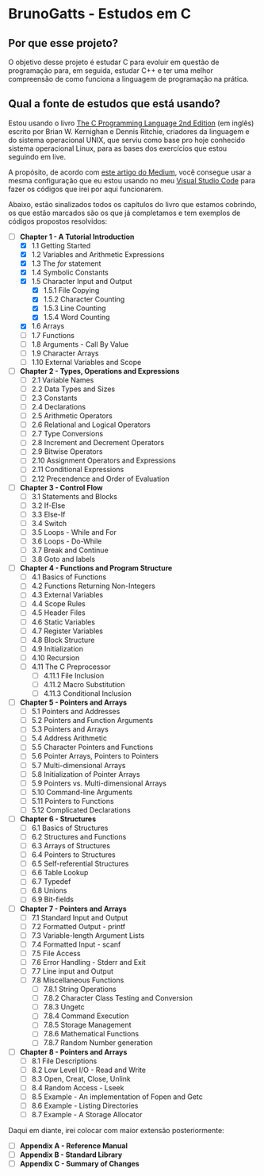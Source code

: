 # BrunoGatts - Estudos em C

## Por que esse projeto?

O objetivo desse projeto é estudar C para evoluir em questão de programação para, em seguida, estudar C++ e ter uma melhor compreensão de como funciona a linguagem de programação na prática.

## Qual a fonte de estudos que está usando?

Estou usando o livro [The C Programming Language 2nd Edition](https://www.amazon.com.br/Programming-Language-PROGRAMMING-LANG-English-ebook/dp/B009ZUZ9FW/ref=sr_1_1?__mk_pt_BR=%C3%85M%C3%85%C5%BD%C3%95%C3%91&dchild=1&keywords=The+C+Programming+Language&qid=1616468707&sr=8-1) (em inglês) escrito por Brian W. Kernighan e Dennis Ritchie, criadores da linguagem e do sistema operacional UNIX, que serviu como base pro hoje conhecido sistema operacional Linux, para as bases dos exercícios que estou seguindo em live.

A propósito, de acordo com [este artigo do Medium](https://gourav.io/blog/setup-vscode-to-run-debug-c-cpp-code), você consegue usar a mesma configuração que eu estou usando no meu [Visual Studio Code](https://code.visualstudio.com/) para fazer os códigos que irei por aqui funcionarem.

Abaixo, estão sinalizados todos os capítulos do livro que estamos cobrindo, os que estão marcados são os que já completamos e tem exemplos de códigos propostos resolvidos:

- [ ] **Chapter 1 - A Tutorial Introduction**
  - [x] 1.1 Getting Started
  - [x] 1.2 Variables and Arithmetic Expressions
  - [x] 1.3 The _for_ statement
  - [x] 1.4 Symbolic Constants
  - [x] 1.5 Character Input and Output
    - [x] 1.5.1 File Copying
    - [x] 1.5.2 Character Counting
    - [x] 1.5.3 Line Counting
    - [x] 1.5.4 Word Counting
  - [x] 1.6 Arrays
  - [ ] 1.7 Functions
  - [ ] 1.8 Arguments - Call By Value
  - [ ] 1.9 Character Arrays
  - [ ] 1.10 External Variables and Scope
- [ ] **Chapter 2 - Types, Operations and Expressions**
  - [ ] 2.1 Variable Names
  - [ ] 2.2 Data Types and Sizes
  - [ ] 2.3 Constants
  - [ ] 2.4 Declarations
  - [ ] 2.5 Arithmetic Operators
  - [ ] 2.6 Relational and Logical Operators
  - [ ] 2.7 Type Conversions
  - [ ] 2.8 Increment and Decrement Operators
  - [ ] 2.9 Bitwise Operators
  - [ ] 2.10 Assignment Operators and Expressions
  - [ ] 2.11 Conditional Expressions
  - [ ] 2.12 Precendence and Order of Evaluation
- [ ] **Chapter 3 - Control Flow**
  - [ ] 3.1 Statements and Blocks
  - [ ] 3.2 If-Else
  - [ ] 3.3 Else-If
  - [ ] 3.4 Switch
  - [ ] 3.5 Loops - While and For
  - [ ] 3.6 Loops - Do-While
  - [ ] 3.7 Break and Continue
  - [ ] 3.8 Goto and labels
- [ ] **Chapter 4 - Functions and Program Structure**
  - [ ] 4.1 Basics of Functions
  - [ ] 4.2 Functions Returning Non-Integers
  - [ ] 4.3 External Variables
  - [ ] 4.4 Scope Rules
  - [ ] 4.5 Header Files
  - [ ] 4.6 Static Variables
  - [ ] 4.7 Register Variables
  - [ ] 4.8 Block Structure
  - [ ] 4.9 Initialization
  - [ ] 4.10 Recursion
  - [ ] 4.11 The C Preprocessor
    - [ ] 4.11.1 File Inclusion
    - [ ] 4.11.2 Macro Substitution
    - [ ] 4.11.3 Conditional Inclusion
- [ ] **Chapter 5 - Pointers and Arrays**
  - [ ] 5.1 Pointers and Addresses
  - [ ] 5.2 Pointers and Function Arguments
  - [ ] 5.3 Pointers and Arrays
  - [ ] 5.4 Address Arithmetic
  - [ ] 5.5 Character Pointers and Functions
  - [ ] 5.6 Pointer Arrays, Pointers to Pointers
  - [ ] 5.7 Multi-dimensional Arrays
  - [ ] 5.8 Initialization of Pointer Arrays
  - [ ] 5.9 Pointers vs. Multi-dimensional Arrays
  - [ ] 5.10 Command-line Arguments
  - [ ] 5.11 Pointers to Functions
  - [ ] 5.12 Complicated Declarations
- [ ] **Chapter 6 - Structures**
  - [ ] 6.1 Basics of Structures
  - [ ] 6.2 Structures and Functions
  - [ ] 6.3 Arrays of Structures
  - [ ] 6.4 Pointers to Structures
  - [ ] 6.5 Self-referential Structures
  - [ ] 6.6 Table Lookup
  - [ ] 6.7 Typedef
  - [ ] 6.8 Unions
  - [ ] 6.9 Bit-fields
- [ ] **Chapter 7 - Pointers and Arrays**
  - [ ] 7.1 Standard Input and Output
  - [ ] 7.2 Formatted Output - printf
  - [ ] 7.3 Variable-length Argument Lists
  - [ ] 7.4 Formatted Input - scanf
  - [ ] 7.5 File Access
  - [ ] 7.6 Error Handling - Stderr and Exit
  - [ ] 7.7 Line input and Output
  - [ ] 7.8 Miscellaneous Functions
    - [ ] 7.8.1 String Operations
    - [ ] 7.8.2 Character Class Testing and Conversion
    - [ ] 7.8.3 Ungetc
    - [ ] 7.8.4 Command Execution
    - [ ] 7.8.5 Storage Management
    - [ ] 7.8.6 Mathematical Functions
    - [ ] 7.8.7 Random Number generation
- [ ] **Chapter 8 - Pointers and Arrays**
  - [ ] 8.1 File Descriptions
  - [ ] 8.2 Low Level I/O - Read and Write
  - [ ] 8.3 Open, Creat, Close, Unlink
  - [ ] 8.4 Random Access - Lseek
  - [ ] 8.5 Example - An implementation of Fopen and Getc
  - [ ] 8.6 Example - Listing Directories
  - [ ] 8.7 Example - A Storage Allocator

Daqui em diante, irei colocar com maior extensão posteriormente:

- [ ] **Appendix A - Reference Manual**
- [ ] **Appendix B - Standard Library**
- [ ] **Appendix C - Summary of Changes**
